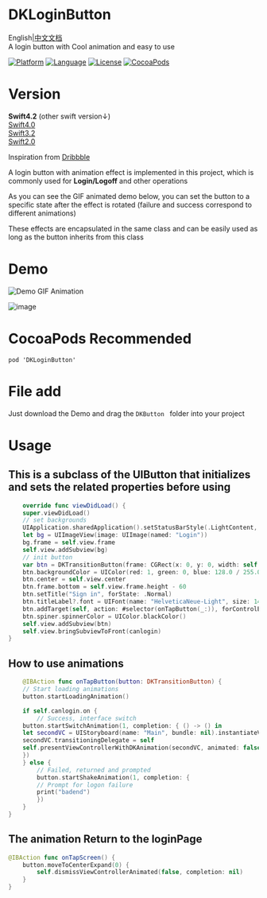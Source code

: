 
DKLoginButton
======
English|[中文文档](https://github.com/DKJone/DKLoginButton/blob/master/README_cn.md)   
A login button with Cool animation and easy to use

[![Platform](http://img.shields.io/badge/platform-ios-blue.svg?style=flat
)](https://developer.apple.com/iphone/index.action)
[![Language](http://img.shields.io/badge/language-swift-brightgreen.svg?style=flat
)](https://developer.apple.com/swift)
[![License](http://img.shields.io/badge/license-MIT-lightgrey.svg?style=flat
)](http://mit-license.org)
[![CocoaPods](https://img.shields.io/cocoapods/v/TKSubmitTransition.svg)]()

# Version
**Swift4.2**  (other swift version↓)  
[Swift4.0](https://github.com/DKJone/DKLoginButton/tree/swift4)   
[Swift3.2](https://github.com/DKJone/DKLoginButton/tree/swift3.2)   
[Swift2.0](https://github.com/DKJone/DKLoginButton/tree/swift2.0)    

Inspiration from [Dribbble](https://dribbble.com/shots/1945593-Login-Home-Screen)  

A login button with animation effect is implemented in this project, which is commonly used for **Login/Logoff** and other operations

As you can see the GIF animated demo below, you can set the button to a specific state after the effect is rotated (failure and success correspond to different animations)

These effects are encapsulated in the same class and can be easily used as long as the button inherits from this class


# Demo
![Demo GIF Animation](https://d13yacurqjgara.cloudfront.net/users/62319/screenshots/1945593/shot.gif "Demo GIF Animation")

![image](https://raw.githubusercontent.com/wwdc14/TKSubmitTransitionObjective-C/master/Demo.gif)
# CocoaPods Recommended
	pod 'DKLoginButton'
# File add
Just download the Demo and drag the `DKButton ` folder into your project
# Usage

## This is a subclass of the UIButton  that initializes and sets the related properties before using

``` swift
	override func viewDidLoad() {
	super.viewDidLoad()
	// set backgrounds
	UIApplication.sharedApplication().setStatusBarStyle(.LightContent, animated: false)
	let bg = UIImageView(image: UIImage(named: "Login"))
	bg.frame = self.view.frame
	self.view.addSubview(bg)
	// init button
	var btn = DKTransitionButton(frame: CGRect(x: 0, y: 0, width: self.view.frame.size.width - 64, height: 44))
	btn.backgroundColor = UIColor(red: 1, green: 0, blue: 128.0 / 255.0, alpha: 1)
	btn.center = self.view.center
	btn.frame.bottom = self.view.frame.height - 60
	btn.setTitle("Sign in", forState: .Normal)
	btn.titleLabel?.font = UIFont(name: "HelveticaNeue-Light", size: 14)
	btn.addTarget(self, action: #selector(onTapButton(_:)), forControlEvents: UIControlEvents.TouchUpInside)
	btn.spiner.spinnerColor = UIColor.blackColor()
	self.view.addSubview(btn)
	self.view.bringSubviewToFront(canlogin)
}
```

## How to use animations
``` swift
	@IBAction func onTapButton(button: DKTransitionButton) {
	// Start loading animations
	button.startLoadingAnimation()

	if self.canlogin.on {
	    // Success, interface switch
	button.startSwitchAnimation(1, completion: { () -> () in
	let secondVC = UIStoryboard(name: "Main", bundle: nil).instantiateViewControllerWithIdentifier("SecondViewController")
	secondVC.transitioningDelegate = self
	self.presentViewControllerWithDKAnimation(secondVC, animated: false, completion: nil)
	})
	} else {
    	// Failed, returned and prompted
	    button.startShakeAnimation(1, completion: {
	    // Prompt for logon failure
	    print("badend")
	    })
	}
}

```

## The animation Return to the loginPage

``` swift
@IBAction func onTapScreen() {
    button.moveToCenterExpand(0) {
	    self.dismissViewControllerAnimated(false, completion: nil)
	}
}
```


